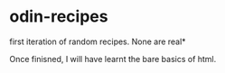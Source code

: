 # odin-recipes

first iteration of random recipes.
None are real*

Once finisned, I will have learnt the bare basics of html.
